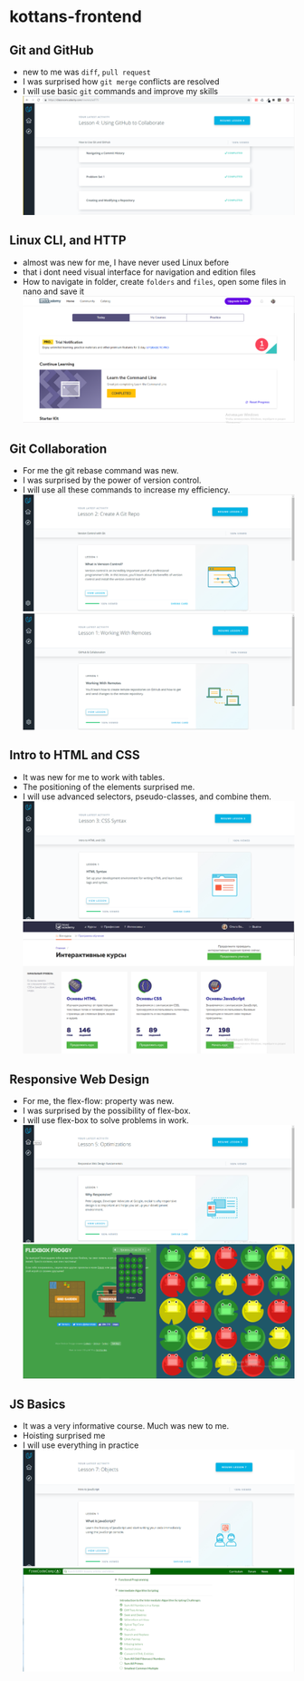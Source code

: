 # kottans-frontend

## Git and GitHub
- new to me was `diff`, `pull request`
- I was surprised how `git merge` conflicts are resolved
- I will use basic `git` commands and improve my skills
![Git and GitHub](/task1/image.png)

## Linux CLI, and HTTP
- almost was new for me, I have never used Linux before
- that i dont need visual interface for navigation and edition files
- How to navigate in folder, create `folders` and `files`, open some files in nano and save it
![ Linux CLI, and HTTP](/task2/image2.png)

## Git Collaboration
- For me the git rebase command was new.
- I was surprised by the power of version control.
-  I will use all these commands to increase my efficiency.
![ Git Collaboration](/task3/image3.png)
![ Git Collaboration](/task3/image3.1.png)

## Intro to HTML and CSS
- It was new for me to work with tables.
- The positioning of the elements surprised me.
- I will use advanced selectors, pseudo-classes, and combine them.
![ Intro to HTML and CSS](/task4/image4.1.png)
![ Intro to HTML and CSS](/task4/image4.png)

## Responsive Web Design
- For me, the flex-flow: property was new.
- I was surprised by the possibility of flex-box.
- I will use flex-box to solve problems in work.
![ Responsive Web Design](/task5/image5.1.png)
![ Responsive Web Design](/task5/image5.png)

 ## JS Basics
- It was a very informative course. Much was new to me.
- Hoisting surprised me
- I will use everything in practice
![ Responsive Web Design](/task6/image6.1.png)
![ Responsive Web Design](/task6/image6.png)

